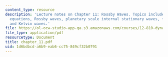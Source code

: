 ```yaml
---
content_type: resource
description: 'Lecture notes on Chapter 11: Rossby Waves. Topics include shallow water
  equations, Rossby waves, planetary scale internal stationary waves, free oscillations,
  and Kelvin waves.'
file: https://ol-ocw-studio-app-qa.s3.amazonaws.com/courses/12-810-dynamics-of-the-atmosphere-spring-2008/1d6bdbcda6b9eab6cc75849cf32b0791_chapter_11.pdf
file_type: application/pdf
resourcetype: Document
title: chapter_11.pdf
uid: 1d6bdbcd-a6b9-eab6-cc75-849cf32b0791
---
```

